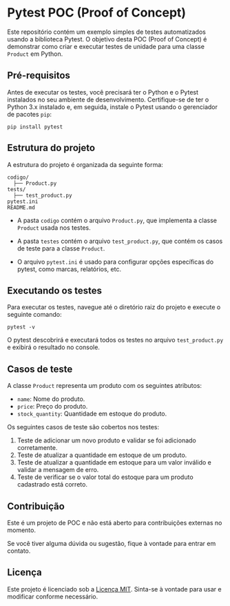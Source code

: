 # Pytest POC (Proof of Concept)

Este repositório contém um exemplo simples de testes automatizados usando a biblioteca Pytest. O objetivo desta POC (Proof of Concept) é demonstrar como criar e executar testes de unidade para uma classe `Product` em Python.

## Pré-requisitos

Antes de executar os testes, você precisará ter o Python e o Pytest instalados no seu ambiente de desenvolvimento. Certifique-se de ter o Python 3.x instalado e, em seguida, instale o Pytest usando o gerenciador de pacotes `pip`:

```
pip install pytest
```

## Estrutura do projeto

A estrutura do projeto é organizada da seguinte forma:

```
codigo/
  ├── Product.py
tests/
  ├── test_product.py
pytest.ini
README.md
```

- A pasta `codigo` contém o arquivo `Product.py`, que implementa a classe `Product` usada nos testes.

- A pasta `testes` contém o arquivo `test_product.py`, que contém os casos de teste para a classe `Product`.

- O arquivo `pytest.ini` é usado para configurar opções específicas do pytest, como marcas, relatórios, etc.

## Executando os testes

Para executar os testes, navegue até o diretório raiz do projeto e execute o seguinte comando:

```
pytest -v
```

O pytest descobrirá e executará todos os testes no arquivo `test_product.py` e exibirá o resultado no console.

## Casos de teste

A classe `Product` representa um produto com os seguintes atributos:

- `name`: Nome do produto.
- `price`: Preço do produto.
- `stock_quantity`: Quantidade em estoque do produto.

Os seguintes casos de teste são cobertos nos testes:

1. Teste de adicionar um novo produto e validar se foi adicionado corretamente.
2. Teste de atualizar a quantidade em estoque de um produto.
3. Teste de atualizar a quantidade em estoque para um valor inválido e validar a mensagem de erro.
4. Teste de verificar se o valor total do estoque para um produto cadastrado está correto.

## Contribuição

Este é um projeto de POC e não está aberto para contribuições externas no momento.

Se você tiver alguma dúvida ou sugestão, fique à vontade para entrar em contato.

## Licença

Este projeto é licenciado sob a [Licença MIT](LICENSE). Sinta-se à vontade para usar e modificar conforme necessário.
